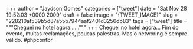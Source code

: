
+++
author = "Jaydson Gomes"
categories = ["tweet"]
date = "Sat Nov 28 19:52:03 +0000 2009"
draft = false
image = "{TWEET_IMAGE}"
slug = "228210af539b5d87a55b7944aaf2401d3256db83"
tags = ["tweet"]
title = """Cheguei no hotel agora......"""
+++
Cheguei no hotel agora... Fim do evento, muitas reclamações, poucas palestras. Mas o networing é sempre válido. #phpconfbr
